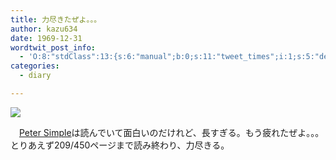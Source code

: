 ```yaml
---
title: 力尽きたぜよ。。。
author: kazu634
date: 1969-12-31
wordtwit_post_info:
  - 'O:8:"stdClass":13:{s:6:"manual";b:0;s:11:"tweet_times";i:1;s:5:"delay";i:0;s:7:"enabled";i:1;s:10:"separation";s:2:"60";s:7:"version";s:3:"3.7";s:14:"tweet_template";b:0;s:6:"status";i:2;s:6:"result";a:0:{}s:13:"tweet_counter";i:2;s:13:"tweet_log_ids";a:1:{i:0;i:3375;}s:9:"hash_tags";a:0:{}s:8:"accounts";a:1:{i:0;s:7:"kazu634";}}'
categories:
  - diary

---
```

<div class="section">
<p>
<center>
</center>
</p>
  
<p>
<a href="http://flickr.com/photos/35521202@N00/250018925/" onclick="__gaTracker('send', 'event', 'outbound-article', 'http://flickr.com/photos/35521202@N00/250018925/', '');" title="Sailing Ship ´The Alexander von Humboldt´ leaving Waterford, Ireland"><img src="http://farm1.static.flickr.com/89/250018925_cbe77ea68d_m.jpg" /></a>
</p></p> 
  
<p>
    　<a href="http://d.hatena.ne.jp/asin/1406556602" onclick="__gaTracker('send', 'event', 'outbound-article', 'http://d.hatena.ne.jp/asin/1406556602', 'Peter Simple');">Peter Simple</a>は読んでいて面白いのだけれど、長すぎる。もう疲れたぜよ。。。とりあえず209/450ページまで読み終わり、力尽きる。
</p>
</div>
